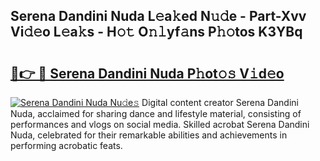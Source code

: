 ## Serena Dandini Nuda L𝚎a𝚔ed N𝚞𝚍e - Part-Xvv Vi𝚍𝚎o L𝚎a𝚔s - H𝚘𝚝 O𝚗𝚕yf𝚊ns P𝚑𝚘tos K3YBq

# <h2><a href="http://kf3ycp.oniu.top/?m=Serena+Dandini+Nuda">🔗👉 🔴 Serena Dandini Nuda P𝚑ot𝚘𝚜 V𝚒d𝚎o</a></h2>

[![Serena Dandini Nuda Nu𝚍e𝚜](https://i.imgur.com/0qMVB7G.gif)](http://kf3ycp.oniu.top/?m=Serena+Dandini+Nuda)
Digital content creator Serena Dandini Nuda, acclaimed for sharing dance and lifestyle material, consisting of performances and vlogs on social media. Skilled acrobat Serena Dandini Nuda, celebrated for their remarkable abilities and achievements in performing acrobatic feats.  
